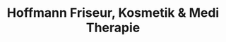 ---
title: "Hoffmann Friseur, Kosmetik & Medi Therapie"
url: /salzhemmendorf/hoffmann-friseur-kosmetik-und-medi-therapie/
shop: Friseur
---